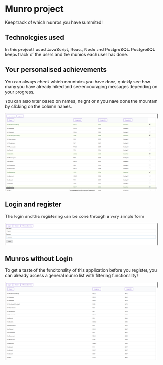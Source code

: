 # Munro project
Keep track of which munros you have summited! 

## Technologies used

In this project I used JavaScript, React, Node and PostgreSQL. PostgreSQL keeps track of the users and the munros each user has done.

## Your personalised achievements

You can always check which mountains you have done, quickly see how many you have already hiked and see encouraging messages depending on your progress.

You can also filter based on names, height or if you have done the mountain by clicking on the column names.

![Image of your Munro List](https://github.com/SarahIhme/munro_project/blob/main/images/YourMunroList.png)

## Login and register 

The login and the registering can be done through a very simple form

![Image of Login](https://github.com/SarahIhme/munro_project/blob/main/images/Login.png)

## Munros without Login

To get a taste of the funcitonality of this application before you register, you can already access a general munro list with filtering functionality! 

![Image of General Munros](https://github.com/SarahIhme/munro_project/blob/main/images/GeneralMunros.png)
